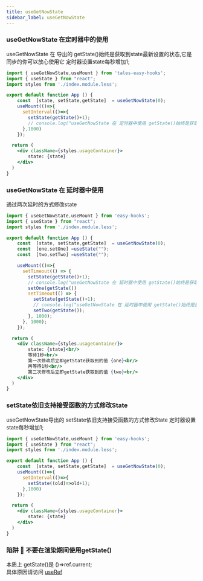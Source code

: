 ```yaml
---
title: useGetNowState
sidebar_label: useGetNowState
---
```


### useGetNowState 在定时器中的使用
useGetNowState 在 导出的 getState()始终是获取到state最新设置的状态,它是同步的你可以放心使用它
定时器设置state每秒增加1;

```jsx preview
import { useGetNowState,useMount } from 'tales-easy-hooks';
import { useState } from "react";
import styles from './index.module.less';

export default function App () {
    const  [state, setState,getState]  = useGetNowState(0);
    useMount(()=>{
      setInterval(()=>{ 
        setState(getState()+1);
        // console.log("useGetNowState 在 定时器中使用 getState()始终是获取到state最新设置的状态,它是同步的你可以放心使用它  getState-->",getState())
      },1000)
    });

  return (
    <div className={styles.usageContainer}>
        state: {state}
    </div>
  )
}
```




### useGetNowState 在 延时器中使用

通过两次延时的方式修改state

```jsx preview
import { useGetNowState,useMount } from 'easy-hooks';
import { useState } from "react";
import styles from './index.module.less';

export default function App () {
    const  [state, setState,getState]  = useGetNowState(0);
    const  [one,setOne] =useState("");
    const  [two,setTwo] =useState("");

    useMount(()=>{
      setTimeout(() => {
        setState(getState()+1);
        // console.log("useGetNowState 在 延时器中使用 getState()始终是获取到state最新设置的状态,它是同步的你可以放心使用它 当前获取到的state应该是1 getState-->",getState())
        setOne(getState())
        setTimeout(() => {
          setState(getState()+1);
          // console.log("useGetNowState 在 延时器中使用 getState()始终是获取到state最新设置的状态,它是同步的你可以放心使用它 当前获取到的state应该是2 getState-->",getState())
          setTwo(getState());
        }, 1000);
      }, 1000);
    });

  return (
    <div className={styles.usageContainer}>
        state: {state}<br/>
        等待1秒<br/>
        第一次修改后立即getState获取到的值 {one}<br/>
        再等待1秒<br/>
        第二次修改后立即getState获取到的值 {two}<br/>
    </div>
  )
}
```





### setState依旧支持接受函数的方式修改State 
useGetNowState导出的 setState依旧支持接受函数的方式修改State
定时器设置state每秒增加1;
```jsx preview
import { useGetNowState,useMount } from 'easy-hooks';
import { useState } from "react";
import styles from './index.module.less';

export default function App () {
    const  [state, setState,getState]  = useGetNowState(0);
    useMount(()=>{
      setInterval(()=>{ 
        setState((old)=>old+1);
      },1000)
    });

  return (
    <div className={styles.usageContainer}>
        state: {state}
    </div>
  )
}
```


### 陷阱 🚩 不要在渲染期间使用getState()
本质上 getState()是 ()=>ref.current; <br/>
具体原因请访问
[useRef](https://react.docschina.org/reference/react/useRef#)
